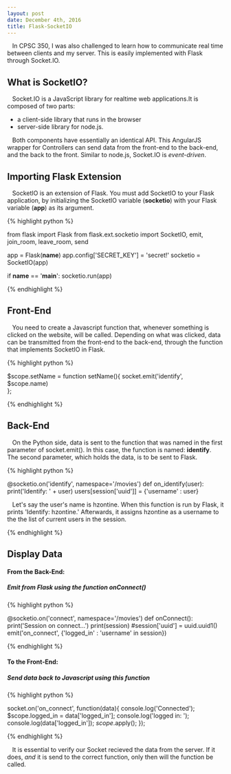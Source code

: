 ```yaml
---
layout: post
date: December 4th, 2016
title: Flask-SocketIO
---
```


&nbsp;&nbsp;&nbsp;In CPSC 350, I was also challenged to learn how to communicate real time between clients and my server. This is easily implemented with Flask through Socket.IO.

## What is SocketIO?

&nbsp;&nbsp;&nbsp;Socket.IO is a JavaScript library for realtime web applications.It is composed of two parts:
 
  * a client-side library that runs in the browser 
  * server-side library for node.js. 
  
&nbsp;&nbsp;&nbsp;Both components have essentially an identical API. This AngularJS wrapper for Controllers can send data from the front-end to the back-end, and the back to the front. Similar to node.js, Socket.IO is _event-driven_.

## Importing Flask Extension

&nbsp;&nbsp;&nbsp;SocketIO is an extension of Flask. You must add SocketIO to your Flask application, by initializing the SocketIO variable (**socketio**) with your Flask variable (**app**) as its argument.

{% highlight python %}

from flask import Flask
from flask.ext.socketio import SocketIO, emit, join_room, leave_room, send

app = Flask(__name__)
app.config['SECRET_KEY'] = 'secret!'
socketio = SocketIO(app)

if __name__ == '__main__':
    socketio.run(app)

{% endhighlight %}

## Front-End
&nbsp;&nbsp;&nbsp;You need to create a Javascript function that, whenever something is clicked on the website, will be called. Depending on what was clicked, data can be transmitted from the front-end to the back-end, through the function that implements SocketIO in Flask.

{% highlight python %}

$scope.setName = function setName(){
    socket.emit('identify', $scope.name)  
};

{% endhighlight %}

## Back-End
&nbsp;&nbsp;&nbsp;On the Python side, data is sent to the function that was named in the first parameter of socket.emit(). In this case, the function is named: **identify**. The second parameter, which holds the data, is to be sent to Flask.

{% highlight python %}

@socketio.on('identify', namespace='/movies')
def on_identify(user):
    print('Identify: ' + user)
    users[session['uuid']] = {'username' : user}
    
&nbsp;&nbsp;&nbsp;Let's say the user's name is hzontine. When this function is run by Flask, it prints 'Identify: hzontine.' Afterwards, it assigns hzontine as a username to the the list of current users in the session.

{% endhighlight %}

## Display Data

#### From the Back-End:
##### Emit from Flask using the function onConnect()
{% highlight python %}

@socketio.on('connect', namespace='/movies')
def onConnect():
    print('Session on connect...')
    print(session)
    #session['uuid'] = uuid.uuid1()
    emit('on_connect', {'logged_in' : 'username' in session})
    
{% endhighlight %}

#### To the Front-End:
##### Send data back to Javascript using this function

{% highlight python %}

socket.on('on_connect', function(data){
       console.log('Connected'); 
       $scope.logged_in = data['logged_in'];
       console.log('logged in: ');
       console.log(data['logged_in']);
       $scope.$apply();
});

{% endhighlight %}

&nbsp;&nbsp;&nbsp;It is essential to verify our Socket recieved the data from the server. If it does, _and_ it is send to the correct function, only then will the function be called.


